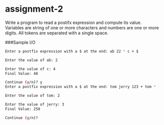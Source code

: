 # assignment-2
Write a program to read a postifx expression and compute its value. Variables are string of one or more characters and numbers are one or more digits. All tokens are separated with a single space.

###Sample I/O
```sh
Enter a postfix expression with a $ at the end: ab 22 * c + $

Enter the value of ab: 2

Enter the value of c: 4
Final Value: 48

Continue (y/n)? y
Enter a postfix expression with a $ at the end: tom jerry 123 + tom * - $

Enter the value of tom: 2

Enter the value of jerry: 3
Final Value: 250

Continue (y/n)?
```

